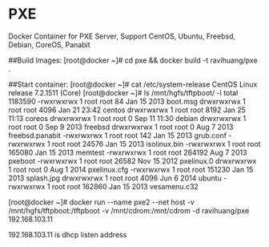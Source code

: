 # PXE  
Docker Container for PXE Server, Support CentOS, Ubuntu, Freebsd, Debian, CoreOS, Panabit

##Build Images:
[root@docker ~]# cd pxe && docker build -t ravihuang/pxe .

##Start container:
[root@docker ~]# cat /etc/system-release
CentOS Linux release 7.2.1511 (Core)
[root@docker ~]# ls /mnt/hgfs/tftpboot/ -l
total 1183590
-rwxrwxrwx 1 root root         84 Jan 15  2013 boot.msg
drwxrwxrwx 1 root root       4096 Jan 21 23:42 centos
drwxrwxrwx 1 root root       8192 Jan 25 11:13 coreos
drwxrwxrwx 1 root root          0 Sep 11 11:30 debian
drwxrwxrwx 1 root root          0 Sep  9  2013 freebsd
drwxrwxrwx 1 root root          0 Aug  7  2013 freebsd.panabit
-rwxrwxrwx 1 root root        142 Jan 15  2013 grub.conf
-rwxrwxrwx 1 root root      24576 Jan 15  2013 isolinux.bin
-rwxrwxrwx 1 root root     165080 Jan 15  2013 memtest
-rwxrwxrwx 1 root root     264192 Aug  7  2013 pxeboot
-rwxrwxrwx 1 root root      26582 Nov 15  2012 pxelinux.0
drwxrwxrwx 1 root root          0 Aug  1  2014 pxelinux.cfg
-rwxrwxrwx 1 root root     151230 Jan 15  2013 splash.jpg
drwxrwxrwx 1 root root       4096 Jun  6  2014 ubuntu
-rwxrwxrwx 1 root root     162860 Jan 15  2013 vesamenu.c32

[root@docker ~]# docker run --name pxe2  --net host -v /mnt/hgfs/tftpboot:/tftpboot -v /mnt/cdrom:/mnt/cdrom -d ravihuang/pxe 192.168.103.11

192.168.103.11 is dhcp listen address
